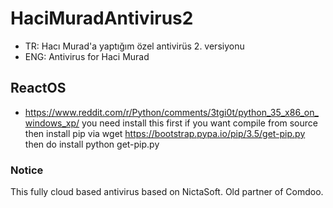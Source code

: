 # HaciMuradAntivirus2
- TR: Hacı Murad'a yaptığım özel antivirüs 2. versiyonu
- ENG: Antivirus for Haci Murad
## ReactOS
- https://www.reddit.com/r/Python/comments/3tgi0t/python_35_x86_on_windows_xp/ you need install this first if you want compile from source then install pip via wget https://bootstrap.pypa.io/pip/3.5/get-pip.py
then do install python get-pip.py

### Notice
This fully cloud based antivirus based on NictaSoft. Old partner of Comdoo.